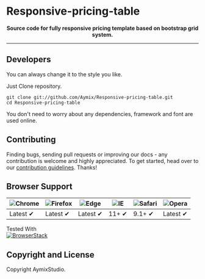 # Responsive-pricing-table

<p align="center">
  <b>Source code for fully responsive pricing template based on bootstrap grid system.</b>
</p>

---


## Developers

You can always change it to the style you like.

Just Clone repository.

```
git clone git://github.com/Aymix/Responsive-pricing-table.git
cd Responsive-pricing-table
```

You don't need to worry about any dependencies, framework and font are used online.


## Contributing

Finding bugs, sending pull requests or improving our docs - any contribution is welcome and highly appreciated. To get started, head over to our [contribution guidelines](CONTRIBUTING.md). Thanks!


## Browser Support

![Chrome](https://raw.github.com/alrra/browser-logos/master/src/chrome/chrome_48x48.png) | ![Firefox](https://raw.github.com/alrra/browser-logos/master/src/firefox/firefox_48x48.png) | ![Edge](https://raw.github.com/alrra/browser-logos/master/src/edge/edge_48x48.png) | ![IE](https://raw.github.com/alrra/browser-logos/master/src/archive/internet-explorer_9-11/internet-explorer_9-11_48x48.png) | ![Safari](https://raw.github.com/alrra/browser-logos/master/src/safari/safari_48x48.png) | ![Opera](https://raw.github.com/alrra/browser-logos/master/src/opera/opera_48x48.png)
--- | --- | --- | --- | --- | --- |
Latest ✔ | Latest ✔ | Latest ✔ | 11+ ✔ | 9.1+ ✔ | Latest ✔ |

Tested With<br>[![BrowserStack](https://user-images.githubusercontent.com/355427/27389060-9f716c82-569d-11e7-923c-bd5fe7f1c55a.png)](https://www.browserstack.com)

## Copyright and License

Copyright AymixStudio.

